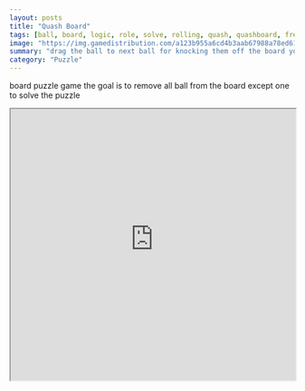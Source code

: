 ```yaml
---
layout: posts
title: "Quash Board"
tags: [ball, board, logic, role, solve, rolling, quash, quashboard, free, online, games, oyna, game, free, games, play, play, games]
image: "https://img.gamedistribution.com/a123b955a6cd4b3aab67988a78ed6181.jpg"
summary: "drag the ball to next ball for knocking them off the board you cannot drag into neighboring ball you cannot drag a ball directly off the board  free online games oyna game free games play play games"
category: "Puzzle"
---
```


board puzzle game the goal is to remove all ball from the board except one to solve the puzzle

<iframe width="100%" height="480px;" src="https://html5.gamedistribution.com/a123b955a6cd4b3aab67988a78ed6181/"></iframe>